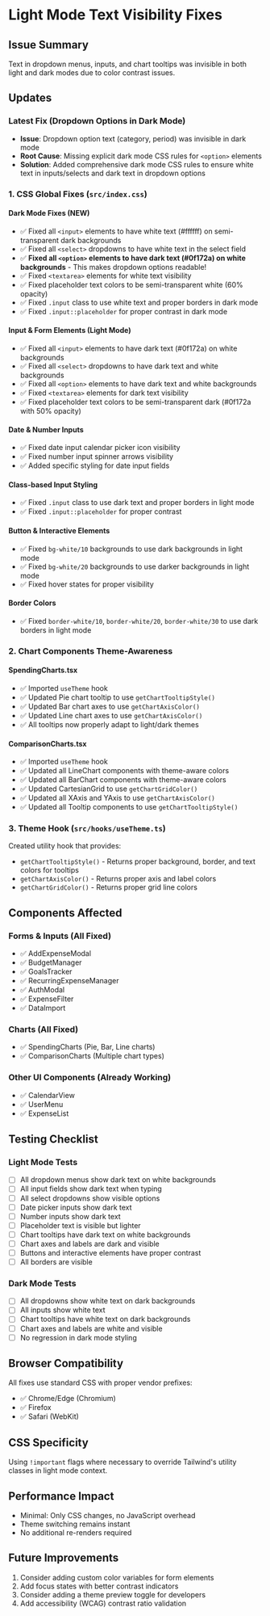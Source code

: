 # Light Mode Text Visibility Fixes

## Issue Summary
Text in dropdown menus, inputs, and chart tooltips was invisible in both light and dark modes due to color contrast issues.

## Updates

### Latest Fix (Dropdown Options in Dark Mode)
- **Issue**: Dropdown option text (category, period) was invisible in dark mode
- **Root Cause**: Missing explicit dark mode CSS rules for `<option>` elements
- **Solution**: Added comprehensive dark mode CSS rules to ensure white text in inputs/selects and dark text in dropdown options

### 1. CSS Global Fixes (`src/index.css`)

#### Dark Mode Fixes (NEW)
- ✅ Fixed all `<input>` elements to have white text (#ffffff) on semi-transparent dark backgrounds
- ✅ Fixed all `<select>` dropdowns to have white text in the select field
- ✅ **Fixed all `<option>` elements to have dark text (#0f172a) on white backgrounds** - This makes dropdown options readable!
- ✅ Fixed `<textarea>` elements for white text visibility
- ✅ Fixed placeholder text colors to be semi-transparent white (60% opacity)
- ✅ Fixed `.input` class to use white text and proper borders in dark mode
- ✅ Fixed `.input::placeholder` for proper contrast in dark mode

#### Input & Form Elements (Light Mode)
- ✅ Fixed all `<input>` elements to have dark text (#0f172a) on white backgrounds
- ✅ Fixed all `<select>` dropdowns to have dark text and white backgrounds
- ✅ Fixed all `<option>` elements to have dark text and white backgrounds
- ✅ Fixed `<textarea>` elements for dark text visibility
- ✅ Fixed placeholder text colors to be semi-transparent dark (#0f172a with 50% opacity)

#### Date & Number Inputs
- ✅ Fixed date input calendar picker icon visibility
- ✅ Fixed number input spinner arrows visibility
- ✅ Added specific styling for date input fields

#### Class-based Input Styling
- ✅ Fixed `.input` class to use dark text and proper borders in light mode
- ✅ Fixed `.input::placeholder` for proper contrast

#### Button & Interactive Elements
- ✅ Fixed `bg-white/10` backgrounds to use dark backgrounds in light mode
- ✅ Fixed `bg-white/20` backgrounds to use darker backgrounds in light mode
- ✅ Fixed hover states for proper visibility

#### Border Colors
- ✅ Fixed `border-white/10`, `border-white/20`, `border-white/30` to use dark borders in light mode

### 2. Chart Components Theme-Awareness

#### SpendingCharts.tsx
- ✅ Imported `useTheme` hook
- ✅ Updated Pie chart tooltip to use `getChartTooltipStyle()`
- ✅ Updated Bar chart axes to use `getChartAxisColor()`
- ✅ Updated Line chart axes to use `getChartAxisColor()`
- ✅ All tooltips now properly adapt to light/dark themes

#### ComparisonCharts.tsx
- ✅ Imported `useTheme` hook
- ✅ Updated all LineChart components with theme-aware colors
- ✅ Updated all BarChart components with theme-aware colors
- ✅ Updated CartesianGrid to use `getChartGridColor()`
- ✅ Updated all XAxis and YAxis to use `getChartAxisColor()`
- ✅ Updated all Tooltip components to use `getChartTooltipStyle()`

### 3. Theme Hook (`src/hooks/useTheme.ts`)
Created utility hook that provides:
- `getChartTooltipStyle()` - Returns proper background, border, and text colors for tooltips
- `getChartAxisColor()` - Returns proper axis and label colors
- `getChartGridColor()` - Returns proper grid line colors

## Components Affected

### Forms & Inputs (All Fixed)
- ✅ AddExpenseModal
- ✅ BudgetManager
- ✅ GoalsTracker
- ✅ RecurringExpenseManager
- ✅ AuthModal
- ✅ ExpenseFilter
- ✅ DataImport

### Charts (All Fixed)
- ✅ SpendingCharts (Pie, Bar, Line charts)
- ✅ ComparisonCharts (Multiple chart types)

### Other UI Components (Already Working)
- ✅ CalendarView
- ✅ UserMenu
- ✅ ExpenseList

## Testing Checklist

### Light Mode Tests
- [ ] All dropdown menus show dark text on white backgrounds
- [ ] All input fields show dark text when typing
- [ ] All select dropdowns show visible options
- [ ] Date picker inputs show dark text
- [ ] Number inputs show dark text
- [ ] Placeholder text is visible but lighter
- [ ] Chart tooltips have dark text on white backgrounds
- [ ] Chart axes and labels are dark and visible
- [ ] Buttons and interactive elements have proper contrast
- [ ] All borders are visible

### Dark Mode Tests
- [ ] All dropdowns show white text on dark backgrounds
- [ ] All inputs show white text
- [ ] Chart tooltips have white text on dark backgrounds
- [ ] Chart axes and labels are white and visible
- [ ] No regression in dark mode styling

## Browser Compatibility
All fixes use standard CSS with proper vendor prefixes:
- ✅ Chrome/Edge (Chromium)
- ✅ Firefox
- ✅ Safari (WebKit)

## CSS Specificity
Using `!important` flags where necessary to override Tailwind's utility classes in light mode context.

## Performance Impact
- Minimal: Only CSS changes, no JavaScript overhead
- Theme switching remains instant
- No additional re-renders required

## Future Improvements
1. Consider adding custom color variables for form elements
2. Add focus states with better contrast indicators
3. Consider adding a theme preview toggle for developers
4. Add accessibility (WCAG) contrast ratio validation
